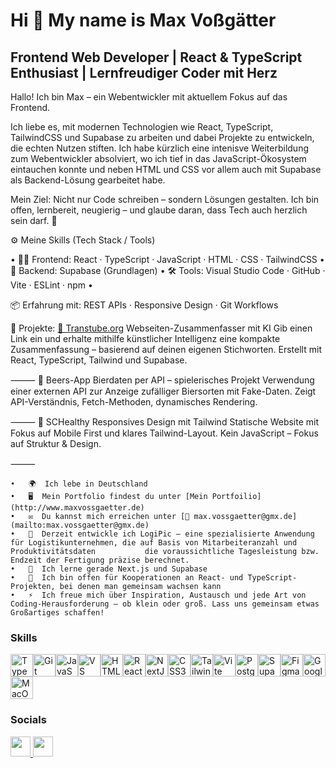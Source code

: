 Hi 👋 My name is Max Voßgätter
==============================

Frontend Web Developer | React & TypeScript Enthusiast | Lernfreudiger Coder mit Herz
-------------------------------------------------------------------------------------

Hallo! Ich bin Max – ein Webentwickler mit aktuellem Fokus auf das Frontend. 

Ich liebe es, mit modernen Technologien wie React, TypeScript, TailwindCSS und Supabase zu arbeiten und dabei Projekte zu entwickeln, die echten Nutzen stiften.
Ich habe kürzlich eine intenisve Weiterbildung zum Webentwickler absolviert, wo ich tief in das JavaScript-Ökosystem eintauchen konnte und neben HTML und CSS vor allem auch mit Supabase als Backend-Lösung gearbeitet habe.

Mein Ziel: Nicht nur Code schreiben – sondern Lösungen gestalten. Ich bin offen, lernbereit, neugierig – und glaube daran, dass Tech auch herzlich sein darf. 🤝 

⚙️ Meine Skills (Tech Stack / Tools) 

• 👨‍💻 Frontend: React · TypeScript · JavaScript · HTML · CSS · TailwindCSS • 🔧 Backend: Supabase (Grundlagen) • 🛠️ Tools: Visual Studio Code · GitHub · Vite · ESLint · npm • 

📦 Erfahrung mit: REST APIs · Responsive Design · Git Workflows 

🚀 Projekte:
[🔗 Transtube.org](https://www.transtube.org/) Webseiten-Zusammenfasser mit KI Gib einen Link ein und erhalte mithilfe künstlicher Intelligenz eine kompakte Zusammenfassung – basierend auf deinen eigenen Stichworten. Erstellt mit React, TypeScript, Tailwind und Supabase.

 ⸻ 🧪 Beers-App Bierdaten per API – spielerisches Projekt Verwendung einer externen API zur Anzeige zufälliger Biersorten mit Fake-Daten.
Zeigt API-Verständnis, Fetch-Methoden, dynamisches Rendering.

⸻ 🌿 SCHealthy Responsives Design mit Tailwind Statische Website mit Fokus auf Mobile First und klares Tailwind-Layout. Kein JavaScript – Fokus auf Struktur & Design.


⸻

	•	🌍  Ich lebe in Deutschland
	•	🖥️  Mein Portfolio findest du unter [Mein Portfoilio](http://www.maxvossgaetter.de)
	•	✉️  Du kannst mich erreichen unter [📧 max.vossgaetter@gmx.de](mailto:max.vossgaetter@gmx.de)
	•	🚀  Derzeit entwickle ich LogiPic – eine spezialisierte Anwendung für Logistikunternehmen, die auf Basis von Mitarbeiteranzahl und Produktivitätsdaten           die voraussichtliche Tagesleistung bzw. Endzeit der Fertigung präzise berechnet.
	•	🧠  Ich lerne gerade Next.js und Supabase
	•	🤝  Ich bin offen für Kooperationen an React- und TypeScript-Projekten, bei denen man gemeinsam wachsen kann
	•	⚡  Ich freue mich über Inspiration, Austausch und jede Art von Coding-Herausforderung – ob klein oder groß. Lass uns gemeinsam etwas Großartiges schaffen!
### Skills


<p align="left">
<a href="https://www.typescriptlang.org/" target="_blank" rel="noreferrer"><img src="https://raw.githubusercontent.com/danielcranney/readme-generator/main/public/icons/skills/typescript-colored.svg" width="36" height="36" alt="TypeScript" /></a><a href="https://git-scm.com/" target="_blank" rel="noreferrer"><img src="https://raw.githubusercontent.com/danielcranney/readme-generator/main/public/icons/skills/git-colored.svg" width="36" height="36" alt="Git" /></a><a href="https://developer.mozilla.org/en-US/docs/Web/JavaScript" target="_blank" rel="noreferrer"><img src="https://raw.githubusercontent.com/danielcranney/readme-generator/main/public/icons/skills/javascript-colored.svg" width="36" height="36" alt="JavaScript" /></a><a href="https://code.visualstudio.com/" target="_blank" rel="noreferrer"><img src="https://raw.githubusercontent.com/danielcranney/readme-generator/main/public/icons/skills/visualstudiocode.svg" width="36" height="36" alt="VS Code" /></a><a href="https://developer.mozilla.org/en-US/docs/Glossary/HTML5" target="_blank" rel="noreferrer"><img src="https://raw.githubusercontent.com/danielcranney/readme-generator/main/public/icons/skills/html5-colored.svg" width="36" height="36" alt="HTML5" /></a><a href="https://reactjs.org/" target="_blank" rel="noreferrer"><img src="https://raw.githubusercontent.com/danielcranney/readme-generator/main/public/icons/skills/react-colored.svg" width="36" height="36" alt="React" /></a><a href="https://nextjs.org/docs" target="_blank" rel="noreferrer"><img src="https://raw.githubusercontent.com/danielcranney/readme-generator/main/public/icons/skills/nextjs-colored.svg" width="36" height="36" alt="NextJs" /></a><a href="https://www.w3.org/TR/CSS/#css" target="_blank" rel="noreferrer"><img src="https://raw.githubusercontent.com/danielcranney/readme-generator/main/public/icons/skills/css3-colored.svg" width="36" height="36" alt="CSS3" /></a><a href="https://tailwindcss.com/" target="_blank" rel="noreferrer"><img src="https://raw.githubusercontent.com/danielcranney/readme-generator/main/public/icons/skills/tailwindcss-colored.svg" width="36" height="36" alt="TailwindCSS" /></a><a href="https://vitejs.dev/" target="_blank" rel="noreferrer"><img src="https://raw.githubusercontent.com/danielcranney/readme-generator/main/public/icons/skills/vite-colored.svg" width="36" height="36" alt="Vite" /></a><a href="https://www.postgresql.org/" target="_blank" rel="noreferrer"><img src="https://raw.githubusercontent.com/danielcranney/readme-generator/main/public/icons/skills/postgresql-colored.svg" width="36" height="36" alt="PostgreSQL" /></a><a href="https://supabase.io/" target="_blank" rel="noreferrer"><img src="https://raw.githubusercontent.com/danielcranney/readme-generator/main/public/icons/skills/supabase-colored.svg" width="36" height="36" alt="Supabase" /></a><a href="https://www.figma.com/" target="_blank" rel="noreferrer"><img src="https://raw.githubusercontent.com/danielcranney/readme-generator/main/public/icons/skills/figma-colored.svg" width="36" height="36" alt="Figma" /></a><a href="https://cloud.google.com/" target="_blank" rel="noreferrer"><img src="https://raw.githubusercontent.com/danielcranney/readme-generator/main/public/icons/skills/googlecloud-colored.svg" width="36" height="36" alt="Google Cloud" /></a><a href="https://apple.com" target="_blank" rel="noreferrer"><img src="https://raw.githubusercontent.com/danielcranney/readme-generator/main/public/icons/skills/macos-colored.svg" width="36" height="36" alt="MacOS" /></a>
</p>


### Socials

<p align="left"> <a href="https://www.github.com/realmaxv" target="_blank" rel="noreferrer"> <picture> <source media="(prefers-color-scheme: dark)" srcset="https://raw.githubusercontent.com/danielcranney/readme-generator/main/public/icons/socials/github-dark.svg" /> <source media="(prefers-color-scheme: light)" srcset="https://raw.githubusercontent.com/danielcranney/readme-generator/main/public/icons/socials/github.svg" /> <img src="https://raw.githubusercontent.com/danielcranney/readme-generator/main/public/icons/socials/github.svg" width="32" height="32" /> </picture> </a> <a href="https://www.linkedin.com/in/max-voßgätter" target="_blank" rel="noreferrer"> <picture> <source media="(prefers-color-scheme: dark)" srcset="https://raw.githubusercontent.com/danielcranney/readme-generator/main/public/icons/socials/linkedin-dark.svg" /> <source media="(prefers-color-scheme: light)" srcset="https://raw.githubusercontent.com/danielcranney/readme-generator/main/public/icons/socials/linkedin.svg" /> <img src="https://raw.githubusercontent.com/danielcranney/readme-generator/main/public/icons/socials/linkedin.svg" width="32" height="32" /> </picture> </a></p>
